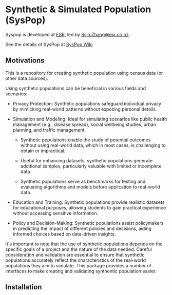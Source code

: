 
# Synthetic & Simulated Population (SysPop)

Syspop is developed at [ESR](https://www.esr.cri.nz/home/about-esr/), led by Sijin.Zhang@esr.cri.nz. 

See the details of SysPop at [SysPop Wiki](https://github.com/jzanetti/Syspop/wiki)

## Motivations

This is a repository for creating synthetic population using census data (or other data sources).

Using synthetic populations can be beneficial in various fields and scenarios:

* Privacy Protection: Synthetic populations safeguard individual privacy by mimicking real-world patterns without exposing personal details.

* Simulation and Modeling: Ideal for simulating scenarios like public health management (e.g., disease spread), social wellbeing studies, urban planning, and traffic management. 
    
    * Synthetic populations enable the study of potential outcomes without using real-world data, which in most cases, is challenging to obtain or impractical.

    * Useful for enhancing datasets, synthetic populations generate additional samples, particularly valuable with limited or incomplete data.

    * Synthetic populations serve as benchmarks for testing and evaluating algorithms and models before application to real-world data.

* Education and Training: Synthetic populations provide realistic datasets for educational purposes, allowing students to gain practical experience without accessing sensitive information.

* Policy and Decision-Making: Synthetic populations assist policymakers in predicting the impact of different policies and decisions, aiding informed choices based on data-driven insights.

It's important to note that the use of synthetic populations depends on the specific goals of a project and the nature of the data needed. Careful consideration and validation are essential to ensure that synthetic populations accurately reflect the characteristics of the real-world populations they aim to simulate. This package provides a number of interfaces to make creating and validating synthentic population easier.

## Installation